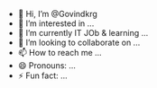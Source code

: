 - 👋 Hi, I’m @Govindkrg
- 👀 I’m interested in ...
- 🌱 I’m currently IT JOb & learning ...
- 💞️ I’m looking to collaborate on ...
- 📫 How to reach me ...
- 😄 Pronouns: ...
- ⚡ Fun fact: ...

<!---
Govindkrg/Govindkrg is a ✨ special ✨ repository because its `README.md` (this file) appears on your GitHub profile.
You can click the Preview link to take a look at your changes.
--->
